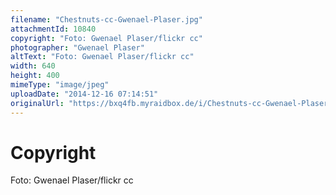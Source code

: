 ```yaml
---
filename: "Chestnuts-cc-Gwenael-Plaser.jpg"
attachmentId: 10840
copyright: "Foto: Gwenael Plaser/flickr cc"
photographer: "Gwenael Plaser"
altText: "Foto: Gwenael Plaser/flickr cc"
width: 640
height: 400
mimeType: "image/jpeg"
uploadDate: "2014-12-16 07:14:51"
originalUrl: "https://bxq4fb.myraidbox.de/i/Chestnuts-cc-Gwenael-Plaser.jpg"
---
```


# Copyright

Foto: Gwenael Plaser/flickr cc
